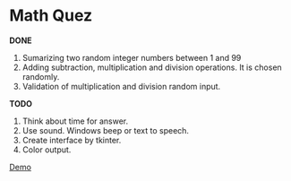 # Math Quez
**DONE**
1. Sumarizing two random integer numbers between 1 and 99
2. Adding subtraction, multiplication and division operations. It is chosen randomly.
3. Validation of multiplication and division random input.

**TODO**
1. Think about time for answer.
2. Use sound. Windows beep or text to speech.
3. Create interface by tkinter.
4. Color output.

[Demo](https://replit.com/@IvoPetkov/mathquiz#main.py)


